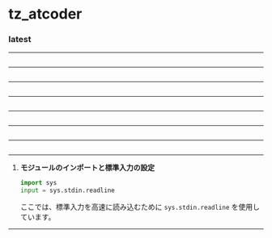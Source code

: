# tz_atcoder

### latest

---
```

```
---
```

```
---
```

```
---
```

```
---
```

```
---
```

```
---
```

```
---
1. **モジュールのインポートと標準入力の設定**
    ```python
    import sys
    input = sys.stdin.readline
    ```
    ここでは、標準入力を高速に読み込むために `sys.stdin.readline` を使用しています。
---
